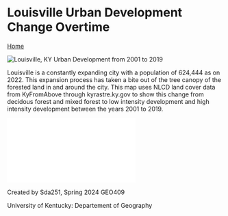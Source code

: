 # Louisville Urban Development Change Overtime 

[Home](https://github.com/sdavis2992/FireTower)

![Louisville, KY Urban Development from 2001 to 2019](Louisville_Image.jpg)

Louisville is a constantly expanding city with a population of 624,444 as on 2022. This expansion process has taken a bite out of the tree canopy of the forested land in and around the city. This map uses NLCD land cover data from KyFromAbove through kyrastre.ky.gov to show this change from decidous forest and mixed forest to low intensity development and high intensity development between the years 2001 to 2019.  

![Link to georeferenced PDF](Georef_Louisville.pdf)

Created by Sda251, Spring 2024
GEO409

University of Kentucky: Departement of Geography
